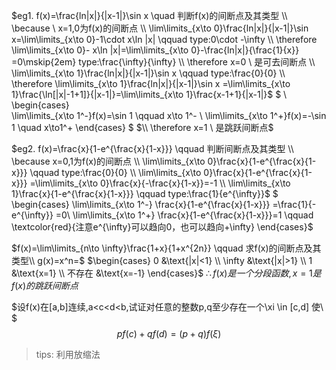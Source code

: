 $eg1. f(x)=\frac{ln|x|}{|x-1|}\sin x \quad 判断f(x)的间断点及其类型
\\ \because \ x=1,0为f(x)的间断点
\\ \lim\limits_{x\to 0}\frac{ln|x|}{|x-1|}\sin x=\lim\limits_{x\to 0}-1\cdot x\ln |x| \qquad type:0\cdot -\infty
\\ \therefore \lim\limits_{x\to 0}- x\ln |x|=\lim\limits_{x\to 0}-\frac{ln|x|}{\frac{1}{x}} =0\mskip{2em} type:\frac{\infty}{\infty}
\\  \therefore x=0  \ 是可去间断点
\\ \lim\limits_{x\to 1}\frac{ln|x|}{|x-1|}\sin x \qquad type:\frac{0}{0}
\\ \therefore \lim\limits_{x\to 1}\frac{ln|x|}{|x-1|}\sin x =\lim\limits_{x\to 1}\frac{\ln[|x|-1+1]}{|x-1|}=\lim\limits_{x\to 1}\frac{x-1+1}{|x-1|}$
$
\\
\begin{cases}   
  \lim\limits_{x\to 1^-}f(x)=\sin 1  \qquad x\to 1^-
 \\ \lim\limits_{x\to 1^+}f(x)=-\sin 1  \quad x\to1^+
 \end{cases}
$
$\\ \therefore x=1 \ 是跳跃间断点$

$eg2. f(x)=\frac{x}{1-e^{\frac{x}{1-x}}} \qquad 判断间断点及其类型
\\ \because x=0,1为f(x)的间断点
\\ \lim\limits_{x\to 0}\frac{x}{1-e^{\frac{x}{1-x}}} \qquad type:\frac{0}{0}
\\ \lim\limits_{x\to 0}\frac{x}{1-e^{\frac{x}{1-x}}} =\lim\limits_{x\to 0}\frac{x}{-\frac{x}{1-x}}=-1
\\ \lim\limits_{x\to 1}\frac{x}{1-e^{\frac{x}{1-x}}} \qquad type:\frac{1}{e^{\infty}}$
$ 
\begin{cases}
  \lim\limits_{x\to 1^-} \frac{x}{1-e^{\frac{x}{1-x}}} =\frac{1}{-e^{\infty}} =0\\
  \lim\limits_{x\to 1^+} \frac{x}{1-e^{\frac{x}{1-x}}}=1 \qquad \textcolor{red}{注意e^{\infty}可以趋向0，也可以趋向+\infty} 
\end{cases}$

$f(x)=\lim\limits_{n\to \infty}\frac{1+x}{1+x^{2n}} \qquad 求f(x)的间断点及其类型\\
g(x)=x^n=$
$\begin{cases}
  0 &\text{|x|<1}
\\ \infty &\text{|x|>1}
\\ 1 &\text{x=1}
\\ 不存在 &\text{x=-1}
\end{cases}$
$\therefore f(x)是一个分段函数,x=1是f(x)的跳跃间断点$

$设f(x)在[a,b]连续,a<c<d<b,试证对任意的整数p,q至少存在一个\xi \in [c,d] 使\\
$ 
$$pf(c)+qf(d)=(p+q)f(\xi)$$
> tips: 利用放缩法